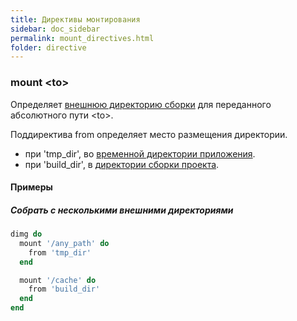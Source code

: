 ```yaml
---
title: Директивы монтирования
sidebar: doc_sidebar
permalink: mount_directives.html
folder: directive
---
```


### mount \<to\>

Определяет [внешнюю директорию сборки](definitions.html#внешняя-директория-сборки) для переданного абсолютного пути \<to\>.

Поддиректива from определяет место размещения директории.

* при 'tmp_dir', во [временной директории приложения](definitions.html#временная-директория-приложения).
* при 'build_dir', в [директории сборки проекта](definitions.html#директория-сборки-проекта).

#### Примеры

##### Собрать с несколькими внешними директориями
```ruby
dimg do
  mount '/any_path' do
    from 'tmp_dir'
  end

  mount '/cache' do
    from 'build_dir'
  end
end
```
